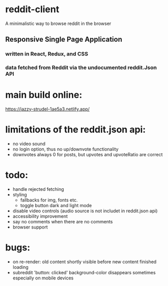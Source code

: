 # reddit-client
A minimalistic way to browse reddit in the browser
## Responsive Single Page Application
### written in React, Redux, and CSS
### data fetched from Reddit via the undocumented reddit.Json API

# main build online:
https://jazzy-strudel-1ae5a3.netlify.app/

# limitations of the reddit.json api:
- no video sound
- no login option, thus no up/downvote functionality
- downvotes always 0 for posts, but upvotes and upvoteRatio are correct

# todo:

- handle rejected fetching
- styling
    - fallbacks for img, fonts etc.
    - toggle button dark and light mode
- disable video controls (audio source is not includet in reddit.json api)
- accessibility improvement
- say no comments when there are no comments
- browser support


# bugs:

- on re-render: old content shortly visible before new content finished loading
- subreddit 'button: clicked' background-color disappears sometimes especially on mobile devices
